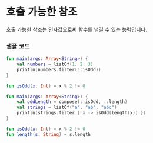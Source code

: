 # 호출 가능한 참조
호출 가능한 참조는 인자값으로써 함수를 넘길 수 있는 능력입니다.

### 샘플 코드
```kotlin
fun main(args: Array<String>) {
    val numbers = listOf(1, 2, 3)
    println(numbers.filter(::isOdd))
}

fun isOdd(x: Int) = x % 2 != 0
```
```kotlin
fun main(args: Array<String>) {
    val oddLength = compose(::isOdd, ::length)
    val strings = listOf("a", "ab", "abc")
    println(strings.filter { x -> isOdd(length(x)) })
}

fun isOdd(x: Int) = x % 2 != 0
fun length(s: String) = s.length
```
